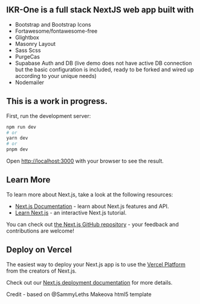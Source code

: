 
## IKR-One is a full stack NextJS web app built with 

- Bootstrap and Bootstrap Icons
- Fortawesome/fontawesome-free
- Glightbox 
- Masonry Layout
- Sass Scss
- PurgeCas
- Supabase Auth and DB (live demo does not have active DB connection but the basic configuration is included, ready to be forked and wired up according to your unique needs)
- Nodemailer 

## This is a work in progress.

First, run the development server:

```bash
npm run dev
# or
yarn dev
# or
pnpm dev
```

Open [http://localhost:3000](http://localhost:3000) with your browser to see the result.


## Learn More

To learn more about Next.js, take a look at the following resources:

- [Next.js Documentation](https://nextjs.org/docs) - learn about Next.js features and API.
- [Learn Next.js](https://nextjs.org/learn) - an interactive Next.js tutorial.

You can check out [the Next.js GitHub repository](https://github.com/vercel/next.js/) - your feedback and contributions are welcome!

## Deploy on Vercel

The easiest way to deploy your Next.js app is to use the [Vercel Platform](https://vercel.com/new?utm_medium=default-template&filter=next.js&utm_source=create-next-app&utm_campaign=create-next-app-readme) from the creators of Next.js.

Check out our [Next.js deployment documentation](https://nextjs.org/docs/deployment) for more details.

Credit - based on @SammyLeths Makeova html5 template 
